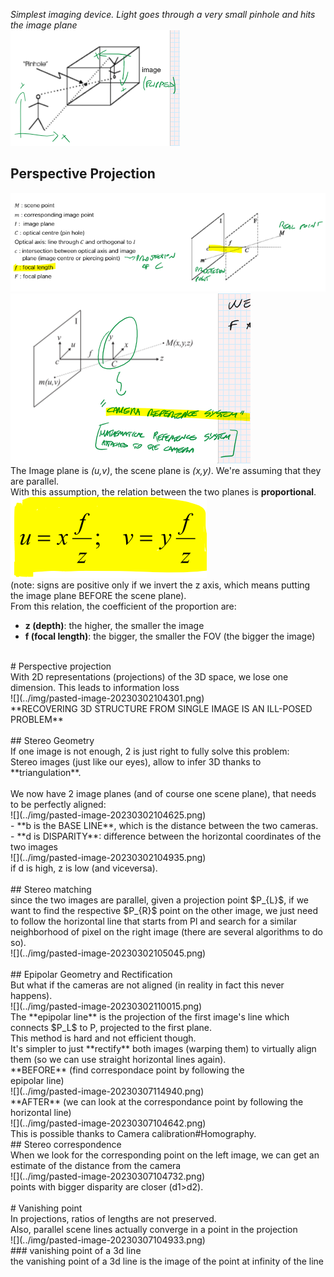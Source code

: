 _Simplest imaging device. Light goes through a very small pinhole and hits the image plane_<br>
![](../img/pasted-image-20230301160141.png)<br>
## Perspective Projection<br>
![](../img/pasted-image-20230301160300.png)<br>
![](../img/pasted-image-20230301160348.png)<br>
The Image plane is _(u,v)_, the scene plane is _(x,y)_. We're assuming that they are parallel.<br>
With this assumption, the relation between the two planes is **proportional**.<br>
![](../img/pasted-image-20230302103740.png)<br>
(note: signs are positive only if we invert the z axis, which means putting the image plane BEFORE the scene plane).<br>
From this relation, the coefficient of the proportion are:<br>
- **z (depth)**: the higher, the smaller the image<br>
- **f (focal length)**: the bigger, the smaller the FOV (the bigger the image)<br>
<br>
# Perspective projection<br>
With 2D representations (projections) of the 3D space, we lose one dimension. This leads to information loss<br>
![](../img/pasted-image-20230302104301.png)<br>
**RECOVERING 3D STRUCTURE FROM SINGLE IMAGE IS AN ILL-POSED PROBLEM**<br>
<br>
## Stereo Geometry<br>
If one image is not enough, 2 is just right to fully solve this problem:<br>
Stereo images (just like our eyes), allow to infer 3D thanks to **triangulation**.<br>
<br>
We now have 2 image planes (and of course one scene plane), that needs to be perfectly aligned:<br>
![](../img/pasted-image-20230302104625.png)<br>
- **b is the BASE LINE**, which is the distance between the two cameras.<br>
- **d is DISPARITY**: difference between the horizontal coordinates of the two images<br>
![](../img/pasted-image-20230302104935.png)<br>
if d is high, z is low (and viceversa).<br>
<br>
## Stereo matching<br>
since the two images are parallel, given a projection point $P_{L}$, if we want to find the respective $P_{R}$ point on the other image, we just need to follow the horizontal line that starts from Pl and search for a similar neighborhood of pixel on the right image (there are several algorithms to do so).<br>
![](../img/pasted-image-20230302105045.png)<br>
<br>
## Epipolar Geometry and Rectification<br>
But what if the cameras are not aligned (in reality in fact this never happens).<br>
![](../img/pasted-image-20230302110015.png)<br>
The **epipolar line** is the projection of the first image's line which connects $P_L$ to P, projected to the first plane.<br>
This method is hard and not efficient though.<br>
It's simpler to just **rectify** both images (warping them) to virtually align them (so we can use straight horizontal lines again).<br>
**BEFORE** (find correspondace point by following the<br>
epipolar line)<br>
![](../img/pasted-image-20230307114940.png)<br>
**AFTER** (we can look at the correspondance point by following the horizontal line)<br>
![](../img/pasted-image-20230307104642.png)<br>
This is possible thanks to Camera calibration#Homography.<br>
## Stereo correspondence<br>
When we look for the corresponding point on the left image, we can get an estimate of the distance from the camera<br>
![](../img/pasted-image-20230307104732.png)<br>
points with bigger disparity are closer (d1>d2).<br>
<br>
# Vanishing point<br>
In projections, ratios of lengths are not preserved.<br>
Also, parallel scene lines actually converge in a point in the projection<br>
![](../img/pasted-image-20230307104933.png)<br>
### vanishing point of a 3d line<br>
the vanishing point of a 3d line  is the image of the point at infinity of the line